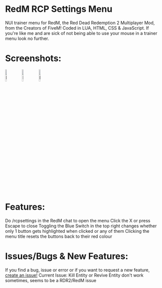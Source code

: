 # RedM RCP Settings Menu
NUI trainer menu for RedM, the Red Dead Redemption 2 Multiplayer Mod, from the Creators of FiveM! Coded in LUA, HTML, CSS &amp; JavaScript.
If you're like me and are sick of not being able to use your mouse in a trainer menu look no further.
# Screenshots:
<img src="https://www.rcpisawesome.co.uk/dev/RedmRCPsettings/1.png" alt="RCP Settings Menu 1" style="width:10%;height:10%;">
<img src="https://www.rcpisawesome.co.uk/dev/RedmRCPsettings/2.png" alt="RCP Settings Menu 2" style="width:10%;height:10%;">
<img src="https://www.rcpisawesome.co.uk/dev/RedmRCPsettings/3.png" alt="RCP Settings Menu 3" style="width:10%;height:10%;">

# Features:
Do /rcpsettings in the RedM chat to open the menu
Click the X or press Escape to close
Toggling the Blue Switch in the top right changes whether only 1 button gets highlighted when clicked or any of them
Clicking the menu title resets the buttons back to their red colour

# Issues/Bugs &amp; New Features:
If you find a bug, issue or error or if you want to request a new feature, [create an issue!](https://github.com/RCPisAwesome/RedmRCPsettings/issues)
Current Issue: Kill Entity or Revive Entity don't work sometimes, seems to be a RDR2/RedM issue

